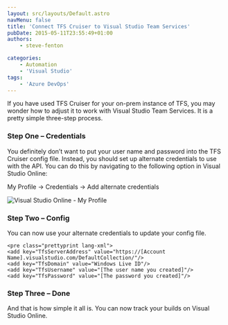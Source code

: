 ```yaml
---
layout: src/layouts/Default.astro
navMenu: false
title: 'Connect TFS Cruiser to Visual Studio Team Services'
pubDate: 2015-05-11T23:55:49+01:00
authors:
    - steve-fenton

categories:
    - Automation
    - 'Visual Studio'
tags:
    - 'Azure DevOps'
---
```


If you have used TFS Cruiser for your on-prem instance of TFS, you may wonder how to adjust it to work with Visual Studio Team Services. It is a pretty simple three-step process.

### Step One – Credentials

You definitely don’t want to put your user name and password into the TFS Cruiser config file. Instead, you should set up alternate credentials to use with the API. You can do this by navigating to the following option in Visual Studio Online:

My Profile -&gt; Credentials -&gt; Add alternate credentials

![Visual Studio Online - My Profile](/img/2015/07/visual-studio-online-my-profile.png)

### Step Two – Config

You can now use your alternate credentials to update your config file.

```
<pre class="prettyprint lang-xml">
<add key="TfsServerAddress" value="https://[Account Name].visualstudio.com/DefaultCollection/"/>
<add key="TfsDomain" value="Windows Live ID"/>
<add key="TfsUsername" value="[The user name you created]"/>
<add key="TfsPassword" value="[The password you created]"/>
```
### Step Three – Done

And that is how simple it all is. You can now track your builds on Visual Studio Online.